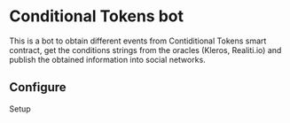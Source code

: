 # Conditional Tokens bot

This is a bot to obtain different events from Contiditional Tokens smart contract, get the conditions strings from the oracles (Kleros, Realiti.io) and publish the obtained information into social networks.

## Configure

Setup 